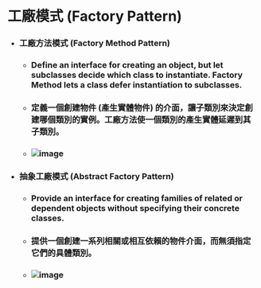 工廠模式 (Factory Pattern)
=====
* ### 工廠方法模式 (Factory Method Pattern)
    * ### Define an interface for creating an object, but let subclasses decide which class to instantiate. Factory Method lets a class defer instantiation to subclasses.
    * ### 定義一個創建物件 (產生實體物件) 的介面，讓子類別來決定創建哪個類別的實例。工廠方法使一個類別的產生實體延遲到其子類別。
    * ### ![image]()
* ### 抽象工廠模式 (Abstract Factory Pattern)
    * ### Provide an interface for creating families of related or dependent objects without specifying their concrete classes.
    * ### 提供一個創建一系列相關或相互依賴的物件介面，而無須指定它們的具體類別。
    * ### ![image]()

